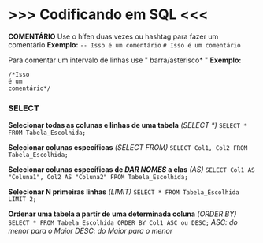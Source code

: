 # **>>> Codificando em SQL <<<**

**COMENTÁRIO**
Use o hífen duas vezes ou hashtag para fazer um comentário
**Exemplo:**
`-- Isso é um comentário`
`# Isso é um comentário`

Para comentar um intervalo de linhas use " barra/asterisco* "
**Exemplo:**
```
/*Isso
é um
comentário*/
```

### SELECT
**Selecionar todas as colunas e linhas de uma tabela** _(SELECT *)_
`SELECT * FROM Tabela_Escolhida;`

**Selecionar colunas específicas** _(SELECT FROM)_
`SELECT Col1, Col2 FROM Tabela_Escolhida;`

**Selecionar colunas específicas de _DAR NOMES_ a elas** _(AS)_
`SELECT Col1 AS "Coluna1", Col2 AS "Coluna2" FROM Tabela_Escolhida;`

**Selecionar N primeiras linhas** _(LIMIT)_
`SELECT * FROM Tabela_Escolhida LIMIT 2;`

**Ordenar uma tabela a partir de uma determinada coluna** _(ORDER BY)_
`SELECT * FROM Tabela_Escolhida ORDER BY Col1 ASC ou DESC;`
_ASC: do menor para o Maior_
_DESC: do Maior para o menor_
